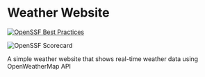 # Weather Website

[![OpenSSF Best Practices](https://www.bestpractices.dev/projects/10291/badge)](https://www.bestpractices.dev/projects/10291)

![OpenSSF Scorecard](https://api.securityscorecards.dev/projects/github.com/Daviel03/Weather_Website/badge)

A simple weather website that shows real-time weather data using OpenWeatherMap API

